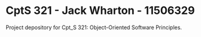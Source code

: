 # CptS 321 - Jack Wharton - 11506329

Project depository for Cpt_S 321: Object-Oriented Software Principles.